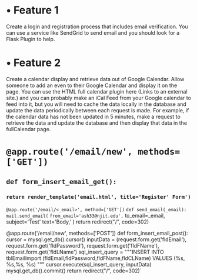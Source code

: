 # •	Feature 1
Create a login and registration process that includes email verification.  You can use a service like SendGrid to send email and you should look for a Flask Plugin to help.
# •	Feature 2
 Create a calendar display and retrieve data out of Google Calendar.   Allow someone to add an even to their Google Calendar and display it on the page.  You can use the HTML full calendar plugin here (Links to an external site.) and you can probably make an iCal Feed from your Google calendar to feed into it, but you will need to cache the data locally in the database and update the data periodically between each request is made.  For example, if the calendar data has not been updated in 5 minutes, make a request to retrieve the data and update the database and then display that data in the fullCalendar page.

# `@app.route('/email/new', methods=['GET'])`
## `def form_insert_email_get():`
###    `return render_template('email.html', title='Register' Form')`


`@app.route('/email/<_email>', method=['GET'])`
`def send_email(_email):`
    `mail.send_email(`
        `from_email='ash33@njit.edu',`
        to_email=_email,
        subject='Test'
        text='Body,'
    )
    return redirect("/", code=302)

@app.route('/email/new', methods=['POST'])
def form_insert_email_post():
    cursor = mysql.get_db().cursor()
    inputData = (request.form.get('fldEmail'), request.form.get('fldPassword'), request.form.get('fldFName'),
                 request.form.get('fldLName')
    sql_insert_query = """INSERT INTO tblEmailImport (fldEmail,fldPassword,fldFName,fldCLName) VALUES (%s, %s,%s, %s) """
    cursor.execute(sql_insert_query, inputData)
    mysql.get_db().commit()
    return redirect("/", code=302)`